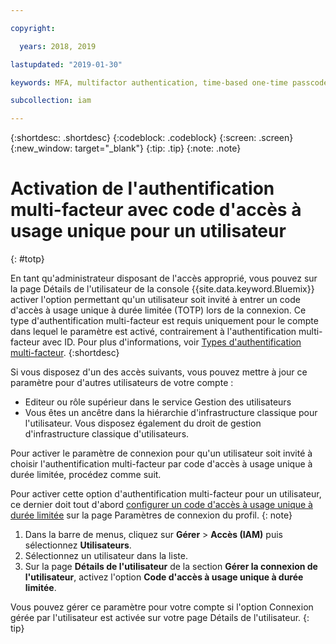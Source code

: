 ```yaml
---

copyright:

  years: 2018, 2019

lastupdated: "2019-01-30"

keywords: MFA, multifactor authentication, time-based one-time passcode, TOTP

subcollection: iam

---
```


{:shortdesc: .shortdesc}
{:codeblock: .codeblock}
{:screen: .screen}
{:new_window: target="_blank"}
{:tip: .tip}
{:note: .note}

# Activation de l'authentification multi-facteur avec code d'accès à usage unique pour un utilisateur
{: #totp}

En tant qu'administrateur disposant de l'accès approprié, vous pouvez sur la page Détails de l'utilisateur de la console {{site.data.keyword.Bluemix}} activer l'option permettant qu'un utilisateur soit invité à entrer un code d'accès à usage unique à durée limitée (TOTP) lors de la connexion. Ce type d'authentification multi-facteur est requis uniquement pour le compte dans lequel le paramètre est activé, contrairement à l'authentification multi-facteur avec ID. Pour plus d'informations, voir [Types d'authentification multi-facteur](/docs/iam?topic=iam-types#types).
{:shortdesc}

Si vous disposez d'un des accès suivants, vous pouvez mettre à jour ce paramètre pour d'autres utilisateurs de votre compte :

* Editeur ou rôle supérieur dans le service Gestion des utilisateurs
* Vous êtes un ancêtre dans la hiérarchie d'infrastructure classique pour l'utilisateur. Vous disposez également du droit de gestion d'infrastructure classique d'utilisateurs.

Pour activer le paramètre de connexion pour qu'un utilisateur soit invité à choisir l'authentification multi-facteur par code d'accès à usage unique à durée limitée, procédez comme suit.

Pour activer cette option d'authentification multi-facteur pour un utilisateur, ce dernier doit tout d'abord [configurer un code d'accès à usage unique à durée limitée](/docs/account?topic=account-MFA#MFA) sur la page Paramètres de connexion du profil.
{: note}

1. Dans la barre de menus, cliquez sur **Gérer** &gt; **Accès (IAM)** puis sélectionnez **Utilisateurs**.
2. Sélectionnez un utilisateur dans la liste.
3. Sur la page **Détails de l'utilisateur** de la section **Gérer la connexion de l'utilisateur**, activez l'option **Code d'accès à usage unique à durée limitée**.

Vous pouvez gérer ce paramètre pour votre compte si l'option Connexion gérée par l'utilisateur est activée sur votre page Détails de l'utilisateur.
{: tip}
